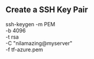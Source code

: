Create a SSH Key Pair
---------------------
ssh-keygen -m PEM \
-b 4096 \
-t rsa \
-C "nilamazing@myserver" \
-f tf-azure.pem